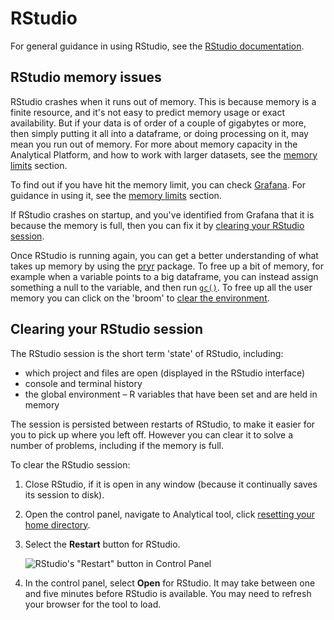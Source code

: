 # RStudio

For general guidance in using RStudio, see the [RStudio documentation](https://docs.rstudio.com/).

## RStudio memory issues

RStudio crashes when it runs out of memory. This is because memory is a finite resource, and it's not easy to predict memory usage or exact availability. But if your data is of order of a couple of gigabytes or more, then simply putting it all into a dataframe, or doing processing on it, may mean you run out of memory. For more about memory capacity in the Analytical Platform, and how to work with larger datasets, see the [memory limits](../annexes.html#memory-limits) section.

To find out if you have hit the memory limit, you can check [Grafana](https://grafana.services.alpha.mojanalytics.xyz/login). For guidance in using it, see the [memory limits](../annexes.html#memory-limits) section.

If RStudio crashes on startup, and you've identified from Grafana that it is because the memory is full, then you can fix it by [clearing your RStudio session](#clearing-your-rstudio-session).

Once RStudio is running again, you can get a better understanding of what takes up memory by using the [pryr](https://rdrr.io/cran/pryr/man/mem_used.html) package. To free up a bit of memory, for example when a variable points to a big dataframe, you can instead assign something a null to the variable, and then run [`gc()`](https://www.rdocumentation.org/packages/base/versions/3.6.2/topics/gc). To free up all the user memory you can click on the 'broom' to [clear the environment](https://community.rstudio.com/t/i-want-to-do-a-complete-wipe-down-and-reset-of-my-r-rstudio/6712/4).

## Clearing your RStudio session

The RStudio session is the short term 'state' of RStudio, including:

* which project and files are open (displayed in the RStudio interface)
* console and terminal history
* the global environment – R variables that have been set and are held in memory

The session is persisted between restarts of RStudio, to make it easier for you to pick up where you left off. However you can clear it to solve a number of problems, including if the memory is full.

To clear the RStudio session:

1. Close RStudio, if it is open in any window (because it continually saves its session to disk).

2. Open the control panel, navigate to Analytical tool, click [resetting your home directory](https://controlpanel.services.analytical-platform.service.justice.gov.uk//reset-user-home/).

3. Select the __Restart__ button for RStudio.

    ![RStudio's "Restart" button in Control Panel](images/tools/restart_rstudio.png)

4. In the control panel, select __Open__ for RStudio. It may take between one and five minutes before RStudio is available. You may need to refresh your browser for the tool to load.
